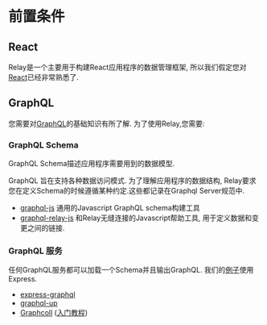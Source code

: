 # 前置条件

## React
Relay是一个主要用于构建React应用程序的数据管理框架, 所以我们假定您对[React](https://reactjs.org/)已经非常熟悉了.

## GraphQL
您需要对[GraphQL](http://graphql.org/learn/)的基础知识有所了解. 为了使用Relay,您需要:
### GraphQL Schema
GraphQL Schema描述应用程序需要用到的数据模型.

GraphQL 旨在支持各种数据访问模式. 为了理解应用程序的数据结构, Relay要求您在定义Schema的时候遵循某种约定.这些都记录在Graphql Server规范中.
- [graphql-js](https://www.npmjs.com/package/graphql)
通用的Javascript GraphQL schema构建工具
- [graphql-relay-js](https://www.npmjs.com/package/graphql-relay)
和Relay无缝连接的Javascript帮助工具, 用于定义数据和变更之间的链接.


### GraphQL 服务
任何GraphQL服务都可以加载一个Schema并且输出GraphQL. 我们的[例子](https://github.com/relayjs/relay-examples)使用Express.
- [express-graphql](https://www.npmjs.com/package/express-graphql)
- [graphql-up](https://www.npmjs.com/package/graphql-up)
- [Graphcoll](https://www.graph.cool/) ([入门教程](https://www.graph.cool/docs/quickstart/))